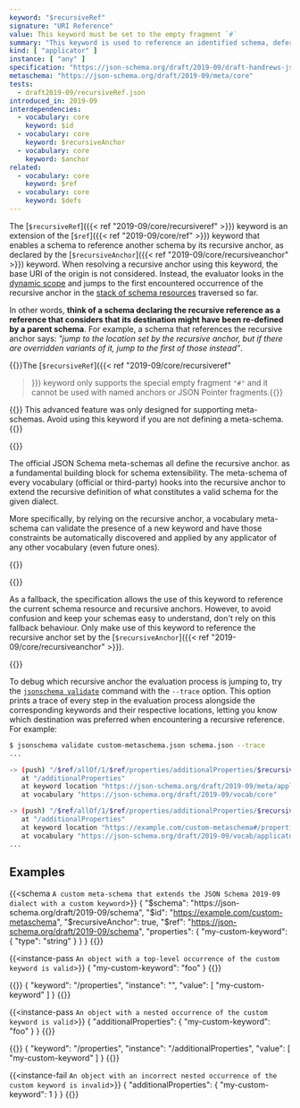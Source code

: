 ```yaml
---
keyword: "$recursiveRef"
signature: "URI Reference"
value: This keyword must be set to the empty fragment `#`
summary: "This keyword is used to reference an identified schema, deferring the full resolution until runtime, at which point it is resolved each time it is encountered while evaluating an instance."
kind: [ "applicator" ]
instance: [ "any" ]
specification: "https://json-schema.org/draft/2019-09/draft-handrews-json-schema-02#rfc.section.8.2.4.2.1"
metaschema: "https://json-schema.org/draft/2019-09/meta/core"
tests:
  - draft2019-09/recursiveRef.json
introduced_in: 2019-09
interdependencies:
  - vocabulary: core
    keyword: $id
  - vocabulary: core
    keyword: $recursiveAnchor
  - vocabulary: core
    keyword: $anchor
related:
  - vocabulary: core
    keyword: $ref
  - vocabulary: core
    keyword: $defs
---
```


The [`$recursiveRef`]({{< ref "2019-09/core/recursiveref" >}}) keyword is an
extension of the [`$ref`]({{< ref "2019-09/core/ref" >}}) keyword that enables
a schema to reference another schema by its recursive anchor, as declared by
the [`$recursiveAnchor`]({{< ref "2019-09/core/recursiveanchor" >}}) keyword.
When resolving a recursive anchor using this keyword, the base URI of the
origin is not considered. Instead, the evaluator looks in the [dynamic
scope](https://json-schema.org/blog/posts/dynamicref-and-generics) and jumps to
the first encountered occurrence of the recursive anchor in the [stack of schema
resources](https://json-schema.org/blog/posts/understanding-lexical-dynamic-scopes#the-dynamic-scope-as-a-stack)
traversed so far.

In other words, **think of a schema declaring the recursive reference as a
reference that considers that its destination might have been re-defined by a
parent schema**.  For example, a schema that references the recursive anchor
says: _"jump to the location set by the recursive anchor, but if there are
overridden variants of it, jump to the first of those instead"_.

{{<common-pitfall>}}The [`$recursiveRef`]({{< ref "2019-09/core/recursiveref"
>}}) keyword only supports the special empty fragment `"#"` and it cannot be
used with named anchors or JSON Pointer fragments.{{</common-pitfall>}}

{{<best-practice>}} This advanced feature was only designed for supporting
meta-schemas.  Avoid using this keyword if you are not defining a meta-schema.
{{</best-practice>}}

{{<learning-more>}}

The official JSON Schema meta-schemas all define the recursive anchor.  as a
fundamental building block for schema extensibility.  The meta-schema of every
vocabulary (official or third-party) hooks into the recursive anchor to extend
the recursive definition of what constitutes a valid schema for the given
dialect.

More specifically, by relying on the recursive anchor, a vocabulary
meta-schema can validate the presence of a new keyword and have those
constraints be automatically discovered and applied by any applicator of any
other vocabulary (even future ones).

{{</learning-more>}}

{{<common-pitfall>}}

As a fallback, the specification allows the use of this keyword to reference
the current schema resource and recursive anchors. However, to avoid confusion
and keep your schemas easy to understand, don't rely on this fallback
behaviour.  Only make use of this keyword to reference the recursive anchor set
by the [`$recursiveAnchor`]({{< ref "2019-09/core/recursiveanchor" >}}).

{{</common-pitfall>}}

To debug which recursive anchor the evaluation process is jumping to, try the
[`jsonschema
validate`](https://github.com/sourcemeta/jsonschema/blob/main/docs/validate.markdown)
command with the `--trace` option. This option prints a trace of every step in
the evaluation process alongside the corresponding keywords and their
respective locations, letting you know which destination was preferred when
encountering a recursive reference. For example:

```sh
$ jsonschema validate custom-metaschema.json schema.json --trace
...

-> (push) "/$ref/allOf/1/$ref/properties/additionalProperties/$recursiveRef" (ControlDynamicAnchorJump)
   at "/additionalProperties"
   at keyword location "https://json-schema.org/draft/2019-09/meta/applicator#/properties/additionalProperties/$recursiveRef"
   at vocabulary "https://json-schema.org/draft/2019-09/vocab/core"

-> (push) "/$ref/allOf/1/$ref/properties/additionalProperties/$recursiveRef/properties" (LogicalWhenType)
   at "/additionalProperties"
   at keyword location "https://example.com/custom-metaschema#/properties"
   at vocabulary "https://json-schema.org/draft/2019-09/vocab/applicator"
...
```

## Examples

{{<schema `A custom meta-schema that extends the JSON Schema 2019-09 dialect with a custom keyword`>}}
{
  "$schema": "https://json-schema.org/draft/2019-09/schema",
  "$id": "https://example.com/custom-metaschema",
  "$recursiveAnchor": true,
  "$ref": "https://json-schema.org/draft/2019-09/schema",
  "properties": {
    "my-custom-keyword": { "type": "string" }
  }
}
{{</schema>}}

{{<instance-pass `An object with a top-level occurrence of the custom keyword is valid`>}}
{ "my-custom-keyword": "foo" }
{{</instance-pass>}}

{{<instance-annotation>}}
{ "keyword": "/properties", "instance": "", "value": [ "my-custom-keyword" ] }
{{</instance-annotation>}}

{{<instance-pass `An object with a nested occurrence of the custom keyword is valid`>}}
{ "additionalProperties": { "my-custom-keyword": "foo" } }
{{</instance-pass>}}

{{<instance-annotation>}}
{ "keyword": "/properties", "instance": "/additionalProperties", "value": [ "my-custom-keyword" ] }
{{</instance-annotation>}}

{{<instance-fail `An object with an incorrect nested occurrence of the custom keyword is invalid`>}}
{ "additionalProperties": { "my-custom-keyword": 1 } }
{{</instance-fail>}}
